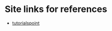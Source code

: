 # Site links for references

 - [tutorialspoint](https://www.tutorialspoint.com/automata_theory/multi_track_turing_machine.htm)